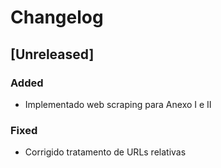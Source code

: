 # Changelog

## [Unreleased]

### Added
- Implementado web scraping para Anexo I e II

### Fixed
- Corrigido tratamento de URLs relativas